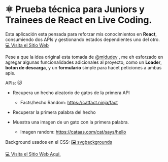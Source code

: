 # ⚛️ Prueba técnica para Juniors y Trainees de React en Live Coding.

Esta aplicación esta pensada para reforzar mis conocimientos en **React**, consumiendo dos APIs y gestionando estados dependientes uno del otro. [💻 Visita el Sitio Web](https://eitansteven.github.io/random_fact_cat_img_generator/)

Pese a que la idea original esta tomada de [@midudev](https://github.com/midudev)
, me eh esforzado en agregar algunas funcionalidades adicionales al proyecto, como un **Loader**, **boton de descarga**, y un **formulario** simple para hacet peticiones a ambas apis. 

APIs: 🐱
- Recupera un hecho aleatorio de gatos de la primera API

    - Facts/hecho Random: https://catfact.ninja/fact

- Recuperar la primera palabra del hecho
- Muestra una imagen de un gato con la primera palabra.

    - Imagen random: https://cataas.com/cat/says/hello

Background usados en el CSS: [🖼 svgbackgrounds](https://www.svgbackgrounds.com)

[💻 Visita el Sitio Web Aqui.](https://eitansteven.github.io/random_fact_cat_img_generator/)
